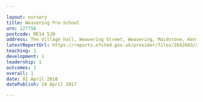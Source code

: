 ```yaml
---

layout: nursery
title: Weavering Pre-School
urn: 127756
postcode: ME14 5JN
address: The Village hall, Weavering Street, Weavering, Maidstone, Kent, ME14 5JN
latestReportUrl: https://reports.ofsted.gov.uk/provider/files/2682663/urn/127756.pdf
teaching: 1
development: 1
leadership: 1
outcomes: 1
overall: 1
date: 01 April 2018 
datePublish: 19 April 2017

---
```

